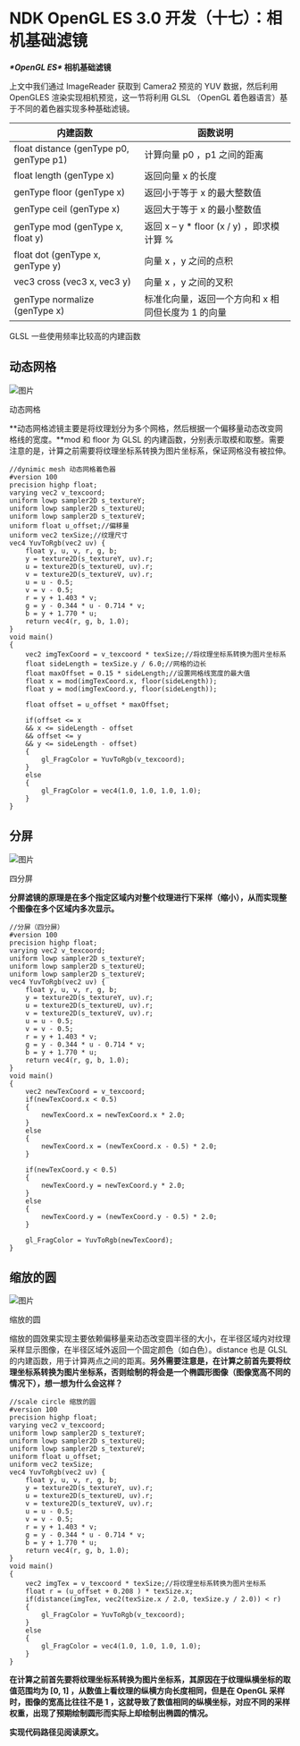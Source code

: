 # NDK OpenGL ES 3.0 开发（十七）：相机基础滤镜

***\*OpenGL ES\** 相机基础滤镜**



上文中我们通过 ImageReader 获取到 Camera2 预览的 YUV 数据，然后利用 OpenGLES 渲染实现相机预览，这一节将利用 GLSL （OpenGL 着色器语言）基于不同的着色器实现多种基础滤镜。



| 内建函数                                | 函数说明                                           |
| --------------------------------------- | -------------------------------------------------- |
| float distance (genType p0, genType p1) | 计算向量 p0 ，p1 之间的距离                        |
| float length (genType x)                | 返回向量 x 的长度                                  |
| genType floor (genType x)               | 返回小于等于 x 的最大整数值                        |
| genType ceil (genType x)                | 返回大于等于 x 的最小整数值                        |
| genType mod (genType x, float y)        | 返回 x – y * floor (x / y) ，即求模计算 %          |
| float dot (genType x, genType y)        | 向量 x ，y 之间的点积                              |
| vec3 cross (vec3 x, vec3 y)             | 向量 x ，y 之间的叉积                              |
| genType normalize (genType x)           | 标准化向量，返回一个方向和 x 相同但长度为 1 的向量 |

GLSL 一些使用频率比较高的内建函数

## **动态网格**

![图片](assets/017_相机基础滤镜/640.gif)

动态网格

**动态网格滤镜主要是将纹理划分为多个网格，然后根据一个偏移量动态改变网格线的宽度。**mod 和 floor 为 GLSL 的内建函数，分别表示取模和取整。需要注意的是，计算之前需要将纹理坐标系转换为图片坐标系，保证网格没有被拉伸。

```
//dynimic mesh 动态网格着色器
#version 100
precision highp float;
varying vec2 v_texcoord;
uniform lowp sampler2D s_textureY;
uniform lowp sampler2D s_textureU;
uniform lowp sampler2D s_textureV;
uniform float u_offset;//偏移量
uniform vec2 texSize;//纹理尺寸
vec4 YuvToRgb(vec2 uv) {
    float y, u, v, r, g, b;
    y = texture2D(s_textureY, uv).r;
    u = texture2D(s_textureU, uv).r;
    v = texture2D(s_textureV, uv).r;
    u = u - 0.5;
    v = v - 0.5;
    r = y + 1.403 * v;
    g = y - 0.344 * u - 0.714 * v;
    b = y + 1.770 * u;
    return vec4(r, g, b, 1.0);
}
void main()
{
    vec2 imgTexCoord = v_texcoord * texSize;//将纹理坐标系转换为图片坐标系
    float sideLength = texSize.y / 6.0;//网格的边长
    float maxOffset = 0.15 * sideLength;//设置网格线宽度的最大值
    float x = mod(imgTexCoord.x, floor(sideLength));
    float y = mod(imgTexCoord.y, floor(sideLength));

    float offset = u_offset * maxOffset;

    if(offset <= x
    && x <= sideLength - offset
    && offset <= y
    && y <= sideLength - offset)
    {
        gl_FragColor = YuvToRgb(v_texcoord);
    }
    else
    {
        gl_FragColor = vec4(1.0, 1.0, 1.0, 1.0);
    }
}
```

## **分屏**

![图片](assets/017_相机基础滤镜/640-1702033120340-108.gif)

四分屏

**分屏滤镜的原理是在多个指定区域内对整个纹理进行下采样（缩小），从而实现整个图像在多个区域内多次显示。**

```
//分屏（四分屏）
#version 100
precision highp float;
varying vec2 v_texcoord;
uniform lowp sampler2D s_textureY;
uniform lowp sampler2D s_textureU;
uniform lowp sampler2D s_textureV;
vec4 YuvToRgb(vec2 uv) {
    float y, u, v, r, g, b;
    y = texture2D(s_textureY, uv).r;
    u = texture2D(s_textureU, uv).r;
    v = texture2D(s_textureV, uv).r;
    u = u - 0.5;
    v = v - 0.5;
    r = y + 1.403 * v;
    g = y - 0.344 * u - 0.714 * v;
    b = y + 1.770 * u;
    return vec4(r, g, b, 1.0);
}
void main()
{
    vec2 newTexCoord = v_texcoord;
    if(newTexCoord.x < 0.5)
    {
        newTexCoord.x = newTexCoord.x * 2.0;
    }
    else
    {
        newTexCoord.x = (newTexCoord.x - 0.5) * 2.0;
    }

    if(newTexCoord.y < 0.5)
    {
        newTexCoord.y = newTexCoord.y * 2.0;
    }
    else
    {
        newTexCoord.y = (newTexCoord.y - 0.5) * 2.0;
    }

    gl_FragColor = YuvToRgb(newTexCoord);
}
```

## **缩放的圆**

![图片](assets/017_相机基础滤镜/640-1702033120340-109.gif)

缩放的圆



缩放的圆效果实现主要依赖偏移量来动态改变圆半径的大小，在半径区域内对纹理采样显示图像，在半径区域外返回一个固定颜色（如白色）。distance 也是 GLSL 的内建函数，用于计算两点之间的距离。**另外需要注意是，在计算之前首先要将纹理坐标系转换为图片坐标系，否则绘制的将会是一个椭圆形图像（图像宽高不同的情况下），想一想为什么会这样？**

```
//scale circle 缩放的圆
#version 100
precision highp float;
varying vec2 v_texcoord;
uniform lowp sampler2D s_textureY;
uniform lowp sampler2D s_textureU;
uniform lowp sampler2D s_textureV;
uniform float u_offset;
uniform vec2 texSize;
vec4 YuvToRgb(vec2 uv) {
    float y, u, v, r, g, b;
    y = texture2D(s_textureY, uv).r;
    u = texture2D(s_textureU, uv).r;
    v = texture2D(s_textureV, uv).r;
    u = u - 0.5;
    v = v - 0.5;
    r = y + 1.403 * v;
    g = y - 0.344 * u - 0.714 * v;
    b = y + 1.770 * u;
    return vec4(r, g, b, 1.0);
}
void main()
{
    vec2 imgTex = v_texcoord * texSize;//将纹理坐标系转换为图片坐标系
    float r = (u_offset + 0.208 ) * texSize.x;
    if(distance(imgTex, vec2(texSize.x / 2.0, texSize.y / 2.0)) < r)
    {
        gl_FragColor = YuvToRgb(v_texcoord);
    }
    else
    {
        gl_FragColor = vec4(1.0, 1.0, 1.0, 1.0);
    }
}
```

**在计算之前首先要将纹理坐标系转换为图片坐标系，其原因在于纹理纵横坐标的取值范围均为 [0, 1] ，从数值上看纹理的纵横方向长度相同，但是在 OpenGL 采样时，图像的宽高比往往不是 1 ，这就导致了数值相同的纵横坐标，对应不同的采样权重，出现了预期绘制圆形而实际上却绘制出椭圆的情况。**



**实现代码路径见阅读原文。**
